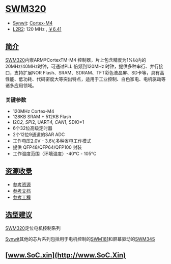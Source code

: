 ﻿# [SWM320](https://www.soc.xin/SWM320)

* [Synwit](http://www.synwit.cn): [Cortex-M4](https://github.com/SoCXin/Cortex)
* [L2R2](https://github.com/SoCXin/Level): 120 MHz , [￥6.41](https://item.szlcsc.com/136891.html)

## [简介](https://github.com/SoCXin/SWM320/wiki)

[SWM320](https://www.synwit.cn/gaishu147/)内嵌ARM®CortexTM-M4 控制器，片上包含精度为1%以内的20MHz/40MHz时钟，可通过PLL 倍频到120MHz 时钟，提供多种串行、并行接口，支持扩展NOR Flash、SRAM、SDRAM、TFT彩色液晶屏、SD卡等，具有高性能、低功耗、代码密度大等突出特点，适用于工业控制、白色家电、电机驱动等诸多应用领域。


### 关键参数

* 120MHz Cortex-M4
* 128KB SRAM + 512KB Flash
* I2C*2, SPI*2, UART*4, CAN*1, SDIO*1
* 6个32位高级定时器
* 2个12位9通道的SAR ADC
* 工作电压2.0V - 3.6V,多种省电工作模式
* 提供 QFP48/QFP64/QFP100 封装
* 工作温度范围（环境温度）-40℃ - 105℃

## [资源收录](https://github.com/SoCXin)

* [参考资源](src/)
* [参考文档](docs/)
* [参考工程](project/)

## [选型建议](https://github.com/SoCXin/SWM320)

[SWM320](https://item.szlcsc.com/136891.html)定位电机控制系列

[Synwit](http://www.synwit.cn)其他的芯片系列包括用于电机控制的[SWM181](https://github.com/SoCXin/SWM181)和屏幕驱动的[SWM34S](https://github.com/SoCXin/SWM34S)

## [www.SoC.xin](http://www.SoC.Xin)
